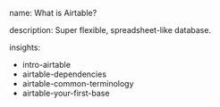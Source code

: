 name: What is Airtable?

description: Super flexible, spreadsheet-like database.

insights:
  - intro-airtable
  - airtable-dependencies
  - airtable-common-terminology
  - airtable-your-first-base